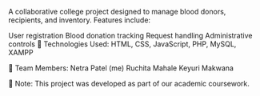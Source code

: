 A collaborative college project designed to manage blood donors, recipients, and inventory. Features include:

User registration
Blood donation tracking
Request handling
Administrative controls
🔧 Technologies Used: HTML, CSS, JavaScript, PHP, MySQL, XAMPP

👥 Team Members:
Netra Patel (me)
Ruchita Mahale
Keyuri Makwana

📄 Note: This project was developed as part of our academic coursework.
